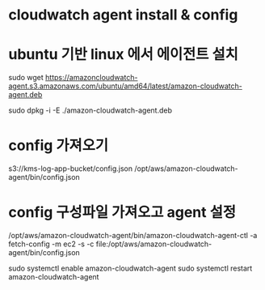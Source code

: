  # cloudwatch agent install & config

# ubuntu 기반 linux 에서 에이전트 설치
sudo wget https://amazoncloudwatch-agent.s3.amazonaws.com/ubuntu/amd64/latest/amazon-cloudwatch-agent.deb

sudo dpkg -i -E ./amazon-cloudwatch-agent.deb

# config 가져오기
 s3://kms-log-app-bucket/config.json /opt/aws/amazon-cloudwatch-agent/bin/config.json

# config 구성파일 가져오고 agent 설정
 /opt/aws/amazon-cloudwatch-agent/bin/amazon-cloudwatch-agent-ctl -a fetch-config -m ec2 -s -c file:/opt/aws/amazon-cloudwatch-agent/bin/config.json

 sudo systemctl enable amazon-cloudwatch-agent
 sudo systemctl restart amazon-cloudwatch-agent